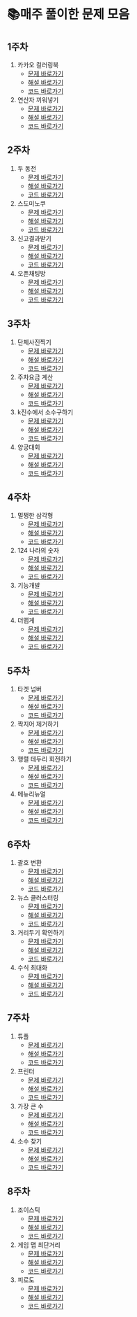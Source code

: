 
# 📚매주 풀이한 문제 모음

## 1주차
1. 카카오 컬러링북
	* [문제 바로가기](https://programmers.co.kr/learn/courses/30/lessons/1829) 
	* [해설 바로가기](https://cnu-jinseop.tistory.com/100?category=944632)
	* [코드 바로가기](/BruteForce/kim-jin-seop-1-1.html)
2. 연산자 끼워넣기
	* [문제 바로가기](https://www.acmicpc.net/problem/14888) 
	* [해설 바로가기](https://cnu-jinseop.tistory.com/102)
	* [코드 바로가기](/BruteForce/kim-jin-seop-1-2.html)

## 2주차
1. 두 동전
	* [문제 바로가기](https://www.acmicpc.net/problem/16197) 
	* [해설 바로가기](https://cnu-jinseop.tistory.com/106)
	* [코드 바로가기](/BruteForce/kim-jin-seop-2-1.html)
2. 스도미노쿠
	* [문제 바로가기](https://www.acmicpc.net/problem/4574) 
	* [해설 바로가기](https://cnu-jinseop.tistory.com/108)
	* [코드 바로가기](/BruteForce/kim-jin-seop-2-2.html)
3. 신고결과받기
	* [문제 바로가기](https://programmers.co.kr/learn/courses/30/lessons/92334) 
	* [해설 바로가기](https://cnu-jinseop.tistory.com/109)
	* [코드 바로가기](/DataStructure/kim-jin-seop-2-3.html)
4. 오픈채팅방
	* [문제 바로가기](https://programmers.co.kr/learn/courses/30/lessons/42888) 
	* [해설 바로가기](https://cnu-jinseop.tistory.com/110)
	* [코드 바로가기](/DataStructure/kim-jin-seop-2-4.html)

## 3주차
1. 단체사진찍기
	* [문제 바로가기](https://programmers.co.kr/learn/courses/30/lessons/1835) 
	* [해설 바로가기](https://cnu-jinseop.tistory.com/112)
	* [코드 바로가기](/BruteForce/kim-jin-seop-3-1.html)
2. 주차요금 계산
	* [문제 바로가기](https://programmers.co.kr/learn/courses/30/lessons/92341) 
	* [해설 바로가기](https://cnu-jinseop.tistory.com/114)
	* [코드 바로가기](/DataStructure/kim-jin-seop-3-2.html)
3. k진수에서 소수구하기
	* [문제 바로가기](https://programmers.co.kr/learn/courses/30/lessons/92335) 
	* [해설 바로가기](https://cnu-jinseop.tistory.com/115)
	* [코드 바로가기](/Math/kim-jin-seop-3-3.html)
4. 양궁대회
	* [문제 바로가기](https://programmers.co.kr/learn/courses/30/lessons/92342) 
	* [해설 바로가기](https://cnu-jinseop.tistory.com/118)
	* [코드 바로가기](/BruteForce/kim-jin-seop-3-4.html)

## 4주차
1. 멀쩡한 삼각형
	* [문제 바로가기](https://programmers.co.kr/learn/courses/30/lessons/62048) 
	* [해설 바로가기](https://cnu-jinseop.tistory.com/119)
	* [코드 바로가기](/Math/kim-jin-seop-4-1.html)
2. 124 나라의 숫자
	* [문제 바로가기](https://programmers.co.kr/learn/courses/30/lessons/12899) 
	* [해설 바로가기](https://cnu-jinseop.tistory.com/120)
	* [코드 바로가기](/Math/kim-jin-seop-4-2.html)
3. 기능개발
	* [문제 바로가기](https://programmers.co.kr/learn/courses/30/lessons/42586) 
	* [해설 바로가기](https://cnu-jinseop.tistory.com/121)
	* [코드 바로가기](/Impliments/kim-jin-seop-4-3.html)
4. 더맵게
	* [문제 바로가기](https://programmers.co.kr/learn/courses/30/lessons/42626) 
	* [해설 바로가기](https://cnu-jinseop.tistory.com/124)
	* [코드 바로가기](/DataStructure/kim-jin-seop-4-4.html)
## 5주차
1. 타겟 넘버
	* [문제 바로가기](https://programmers.co.kr/learn/courses/30/lessons/43165) 
	* [해설 바로가기](https://cnu-jinseop.tistory.com/125)
	* [코드 바로가기](/BruteForce/kim-jin-seop-5-1.html)
2. 짝지어 제거하기
	* [문제 바로가기](https://programmers.co.kr/learn/courses/30/lessons/12973) 
	* [해설 바로가기](https://cnu-jinseop.tistory.com/126)
	* [코드 바로가기](/DataStructure/kim-jin-seop-5-2.html)
3. 행렬 테두리 회전하기
	* [문제 바로가기](https://programmers.co.kr/learn/courses/30/lessons/77485) 
	* [해설 바로가기](https://cnu-jinseop.tistory.com/127)
	* [코드 바로가기](/Impliments/kim-jin-seop-5-3.html)
4. 메뉴리뉴얼
	* [문제 바로가기](https://programmers.co.kr/learn/courses/30/lessons/72411) 
	* [해설 바로가기](https://cnu-jinseop.tistory.com/129)
	* [코드 바로가기](/BruteForce/kim-jin-seop-5-4.html)

## 6주차
1. 괄호 변환
	* [문제 바로가기](https://programmers.co.kr/learn/courses/30/lessons/60058) 
	* [해설 바로가기](https://cnu-jinseop.tistory.com/130)
	* [코드 바로가기](/Impliments/kim-jin-seop-6-1.html)
2. 뉴스 클러스터링
	* [문제 바로가기](https://programmers.co.kr/learn/courses/30/lessons/17677) 
	* [해설 바로가기](https://cnu-jinseop.tistory.com/131)
	* [코드 바로가기](/DataStructure/kim-jin-seop-6-2.html)
3. 거리두기 확인하기
	* [문제 바로가기](https://programmers.co.kr/learn/courses/30/lessons/81302) 
	* [해설 바로가기](https://cnu-jinseop.tistory.com/132)
	* [코드 바로가기](/BruteForce/kim-jin-seop-6-3.html)
4. 수식 최대화
	* [문제 바로가기](https://programmers.co.kr/learn/courses/30/lessons/67257) 
	* [해설 바로가기](https://cnu-jinseop.tistory.com/133)
	* [코드 바로가기](/DataStructure/kim-jin-seop-6-4.html)

## 7주차
1. 튜플
	* [문제 바로가기](https://programmers.co.kr/learn/courses/30/lessons/64065) 
	* [해설 바로가기](https://cnu-jinseop.tistory.com/135)
	* [코드 바로가기](/DataStructure/kim-jin-seop-7-1.html)
2. 프린터
	* [문제 바로가기](https://programmers.co.kr/learn/courses/30/lessons/42587) 
	* [해설 바로가기](https://cnu-jinseop.tistory.com/137)
	* [코드 바로가기](/DataStructure/kim-jin-seop-7-2.html)
3. 가장 큰 수
	* [문제 바로가기](https://programmers.co.kr/learn/courses/30/lessons/42746) 
	* [해설 바로가기](https://cnu-jinseop.tistory.com/138)
	* [코드 바로가기](/Sort/kim-jin-seop-7-3.html)
4. 소수 찾기
	* [문제 바로가기](https://programmers.co.kr/learn/courses/30/lessons/42839) 
	* [해설 바로가기](https://cnu-jinseop.tistory.com/139)
	* [코드 바로가기](/BruteForce/kim-jin-seop-7-4.html)

## 8주차
1. 조이스틱
	* [문제 바로가기](https://programmers.co.kr/learn/courses/30/lessons/42860) 
	* [해설 바로가기](https://cnu-jinseop.tistory.com/140)
	* [코드 바로가기](/BruteForce/kim-jin-seop-8-1.html)
2. 게임 맵 최단거리
	* [문제 바로가기](https://programmers.co.kr/learn/courses/30/lessons/1844) 
	* [해설 바로가기](https://cnu-jinseop.tistory.com/142)
	* [코드 바로가기](/DFS-BFS/kim-jin-seop-8-2.html)
3. 피로도
	* [문제 바로가기](https://programmers.co.kr/learn/courses/30/lessons/87946) 
	* [해설 바로가기](https://cnu-jinseop.tistory.com/143)
	* [코드 바로가기](/BruteForce/kim-jin-seop-8-3.html)

<!-- 입력 양식
## n주차

2. 제목
	* [문제 바로가기]() 
	* [해설 바로가기]()
	* [코드 바로가기](/Math/kim-jin-seop-2-3.html)
-->
